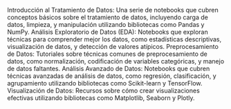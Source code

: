 Introducción al Tratamiento de Datos: Una serie de notebooks que cubren conceptos básicos sobre el tratamiento de datos, incluyendo carga de datos, limpieza, y manipulación utilizando bibliotecas como Pandas y NumPy.
Análisis Exploratorio de Datos (EDA): Notebooks que exploran técnicas para comprender mejor los datos, como estadísticas descriptivas, visualización de datos, y detección de valores atípicos.
Preprocesamiento de Datos: Tutoriales sobre técnicas comunes de preprocesamiento de datos, como normalización, codificación de variables categóricas, y manejo de datos faltantes.
Análisis Avanzado de Datos: Notebooks que cubren técnicas avanzadas de análisis de datos, como regresión, clasificación, y agrupamiento utilizando bibliotecas como Scikit-learn y TensorFlow.
Visualización de Datos: Recursos sobre cómo crear visualizaciones efectivas utilizando bibliotecas como Matplotlib, Seaborn y Plotly.
